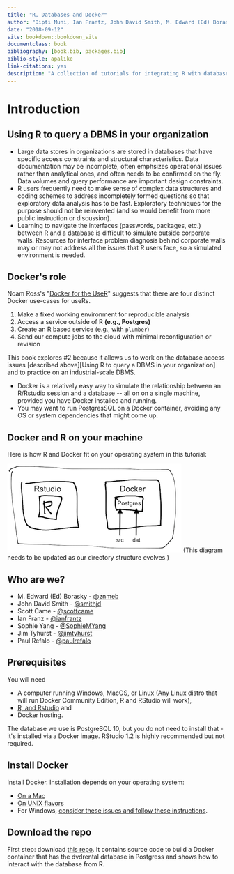 ```yaml
---
title: "R, Databases and Docker"
author: "Dipti Muni, Ian Frantz, John David Smith, M. Edward (Ed) Borasky,  Scott Case, and Sophie Yang"
date: "2018-09-12"
site: bookdown::bookdown_site
documentclass: book
bibliography: [book.bib, packages.bib]
biblio-style: apalike
link-citations: yes
description: "A collection of tutorials for integrating R with databases using Docker"
---
```


# Introduction

## Using R to query a DBMS in your organization

* Large data stores in organizations are stored in databases that have specific access constraints and structural characteristics.  Data documentation may be incomplete, often emphsizes operational issues rather than analytical ones, and often needs to be confirmed on the fly.  Data volumes and query performance are important design constraints.
* R users frequently need to make sense of complex data structures and coding schemes to address incompletely formed questions so that exploratory data analysis has to be fast. Exploratory techniques for the purpose should not be reinvented (and so would benefit from more public instruction or discussion).
* Learning to navigate the interfaces (passwords, packages, etc.) between R and a database is difficult to simulate outside corporate walls.  Resources for interface problem diagnosis behind corporate walls may or may not address all the issues that R users face, so a simulated environment is needed.

## Docker's role

Noam Ross's "[Docker for the UseR](https://nyhackr.blob.core.windows.net/presentations/Docker-for-the-UseR_Noam-Ross.pdf)" suggests that there are four distinct Docker use-cases for useRs.  

1. Make a fixed working environment for reproducible analysis
2. Access a service outside of R **(e.g., Postgres)**
3. Create an R based service (e.g., with `plumber`)
4. Send our compute jobs to the cloud with minimal reconfiguration or revision

This book explores #2 because it allows us to work on the database access issues [described above][Using R to query a DBMS in your organization] and to practice on an industrial-scale DBMS.  

* Docker is a relatively easy way to simulate the relationship between an R/Rstudio session and a database -- all on on a single machine, provided you have Docker installed and running.
* You may want to run PostgresSQL on a Docker container, avoiding any OS or system dependencies that might come up. 

## Docker and R on your machine

Here is how R and Docker fit on your operating system in this tutorial:
    
![R and Docker](./screenshots/r-and-docker.png)
(This diagram needs to be updated as our directory structure evolves.)

## Who are we?

* M. Edward (Ed) Borasky - [\@znmeb](https://github.com/znmeb)
* John David Smith - [\@smithjd](https://github.com/smithjd)
* Scott Came - [\@scottcame](https://github.com/scottcame)
* Ian Franz - [\@ianfrantz](https://github.com/ianfrantz)
* Sophie Yang - [\@SophieMYang](https://github.com/SophieMYang)
* Jim Tyhurst - [\@jimtyhurst](https://github.com/jimtyhurst)
* Paul Refalo - [\@paulrefalo](https://github.com/paulrefalo)

## Prerequisites
You will need

* A computer running Windows, MacOS, or Linux (Any Linux distro that will run Docker Community Edition, R and RStudio will work),
* [R, and Rstudio](https://www.datacamp.com/community/tutorials/installing-R-windows-mac-ubuntu) and
* Docker hosting.

The database we use is PostgreSQL 10, but you do not need to install that - it's installed via a Docker image. RStudio 1.2 is highly recommended but not required.

## Install Docker

Install Docker.  Installation depends on your operating system:

  + [On a Mac](https://docs.docker.com/docker-for-mac/install/)
  + [On UNIX flavors](https://docs.docker.com/install/#supported-platforms)
  + For Windows, [consider these issues and follow these instructions](https://smithjd.github.io/sql-pet/docker-hosting-for-windows.html).

## Download the repo

First step: download [this repo](https://github.com/smithjd/sql-pet).  It contains source code to build a Docker container that has the dvdrental database in Postgress and shows how to interact with the database from R.


